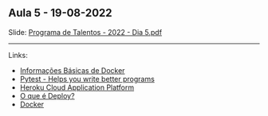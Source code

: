 ## Aula 5 - 19-08-2022
Slide: [Programa de Talentos - 2022 - Dia 5.pdf](https://github.com/CakeERP/cakeerp-talent-program-2022/blob/master/code/day_5/Programa%20de%20Talentos%20-%202022%20-%20Dia%205.pdf)

<hr>

Links:
- [Informações Básicas de Docker](https://medium.com/@fernandocelmer/rascunho-docker-272851df9297)
- [Pytest - Helps you write better programs](https://docs.pytest.org/en/7.1.x/)
- [Heroku Cloud Application Platform](https://www.heroku.com/)
- [O que é Deploy?](https://kenzie.com.br/blog/o-que-e-deploy/)
- [Docker](https://www.docker.com/)
